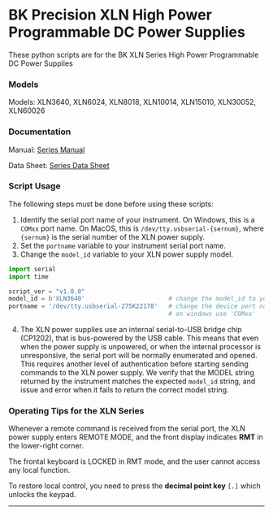 # BK Precision XLN High Power Programmable DC Power Supplies
These python scripts are for the BK XLN Series High Power Programmable DC Power Supplies

 
### Models
Models: XLN3640, XLN6024, XLN8018, XLN10014, XLN15010, XLN30052, XLN60026

### Documentation
Manual: [Series Manual](https://bkpmedia.s3.amazonaws.com/downloads/manuals/en-us/XLN_manual.pdf)
  
Data Sheet: [Series Data Sheet](https://bkpmedia.s3.amazonaws.com/downloads/datasheets/en-us/XLN_datasheet.pdf)

### Script Usage
The following steps must be done before using these scripts: 

1) Identify the serial port name of your instrument. On Windows, this is a ```COMxx``` port name. On MacOS, this is ```/dev/tty.usbserial-{sernum}```, where ```{sernum}``` is the serial number of the XLN power supply.
2) Set the ```portname``` variable to your instrument serial port name.
3) Change the ```model_id``` variable to your XLN power supply model. 

```python
import serial
import time

script_ver = "v1.0.0"
model_id = b'XLN3640'                       # change the model_id to your XLN model
portname = '/dev/tty.usbserial-275K22178'   # change the device port name for your device name!
                                            # on windows use 'COMxx'

```

4) The XLN power supplies use an internal serial-to-USB bridge chip (CP1202), that is bus-powered by the USB cable. This means that even when the power supply is unpowered, or when the internal processor is unresponsive, the serial port will be normally enumerated and opened. This requires another level of authentication before starting sending commands to the XLN power supply. We verify that the MODEL string returned by the instrument matches the expected ```model_id``` string, and issue and error when it fails to return the correct model string. 

### Operating Tips for the XLN Series
Whenever a remote command is received from the serial port, the XLN power supply enters REMOTE MODE, and the front display indicates __RMT__ in the lower-right corner. 

The frontal keyboard is LOCKED in RMT mode, and the user cannot access any local function. 

To restore local control, you need to press the __decimal point key__  ```[.]```  which unlocks the keypad. 

---

<br>

